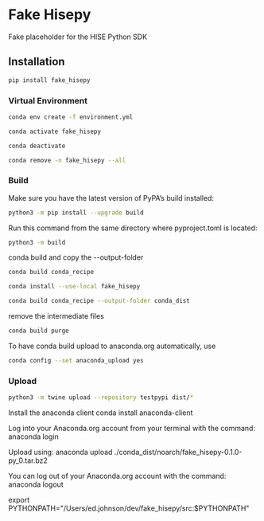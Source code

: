 # Fake Hisepy

Fake placeholder for the HISE Python SDK

## Installation

```bash
pip install fake_hisepy
```

### Virtual Environment
```bash
conda env create -f environment.yml
```

```bash
conda activate fake_hisepy
```

```bash
conda deactivate
```

```bash
conda remove -n fake_hisepy --all
```


### Build
Make sure you have the latest version of PyPA’s build installed: 

```bash
python3 -m pip install --upgrade build
```

Run this command from the same directory where pyproject.toml is located:

```bash
python3 -m build
```

conda build and copy the --output-folder


```bash
conda build conda_recipe

conda install --use-local fake_hisepy
```

```bash
conda build conda_recipe --output-folder conda_dist
```

remove the intermediate files

```bash
conda build purge
```


To have conda build upload to anaconda.org automatically, use
```bash
conda config --set anaconda_upload yes
```

### Upload
```bash
python3 -m twine upload --repository testpypi dist/*
```

Install the anaconda client
conda install anaconda-client


Log into your Anaconda.org account from your terminal with the command:
anaconda login

Upload using:
anaconda upload ./conda_dist/noarch/fake_hisepy-0.1.0-py_0.tar.bz2


You can log out of your Anaconda.org account with the command:
anaconda logout


export PYTHONPATH="/Users/ed.johnson/dev/fake_hisepy/src:$PYTHONPATH"
